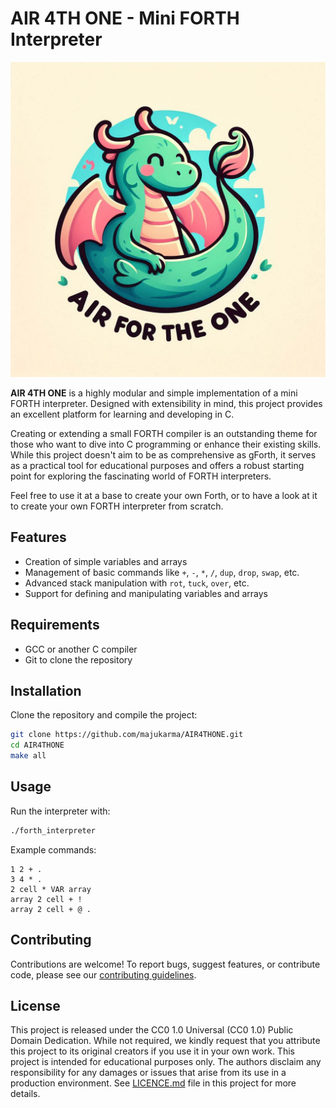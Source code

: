 # AIR 4TH ONE - Mini FORTH Interpreter

![Logo](./Air4TH1.jpg)

**AIR 4TH ONE** is a highly modular and simple implementation of a mini FORTH interpreter. Designed with extensibility in mind, this project provides an excellent platform for learning and developing in C.

Creating or extending a small FORTH compiler is an outstanding theme for those who want to dive into C programming or enhance their existing skills. While this project doesn't aim to be as comprehensive as gForth, it serves as a practical tool for educational purposes and offers a robust starting point for exploring the fascinating world of FORTH interpreters.

Feel free to use it at a base to create your own Forth, or to have a look at it to create your own FORTH interpreter from scratch.

## Features

- Creation of simple variables and arrays
- Management of basic commands like `+`, `-`, `*`, `/`, `dup`, `drop`, `swap`, etc.
- Advanced stack manipulation with `rot`, `tuck`, `over`, etc.
- Support for defining and manipulating variables and arrays

## Requirements

- GCC or another C compiler
- Git to clone the repository

## Installation

Clone the repository and compile the project:

```bash
git clone https://github.com/majukarma/AIR4THONE.git
cd AIR4THONE
make all
```

## Usage

Run the interpreter with:
```bash
./forth_interpreter
```

Example commands:

```forth
1 2 + .
3 4 * .
2 cell * VAR array
array 2 cell + !
array 2 cell + @ .
```

## Contributing

Contributions are welcome! To report bugs, suggest features, or contribute code, please see our [contributing guidelines](https://contributing.md/).

## License

This project is released under the CC0 1.0 Universal (CC0 1.0) Public Domain Dedication.
While not required, we kindly request that you attribute this project to its original creators if you use it in your own work.
This project is intended for educational purposes only. The authors disclaim any responsibility for any damages or issues
that arise from its use in a production environment. See [LICENCE.md](./LICENCE.md) file in this project for more details.
